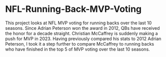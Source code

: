 # NFL-Running-Back-MVP-Voting
This project looks at NFL MVP voting for running backs over the last 10 seasons.  Since Adrian Peterson won the award in 2012, QBs have received the honor for a decade straight.  Christian McCaffrey is suddenly making a push for MVP in 2023.  Having previously compared his stats to 2012 Adrian Peterson, I took it a step further to compare McCaffrey to running backs who have finished in the top 5 of MVP voting over the last 10 seasons.
